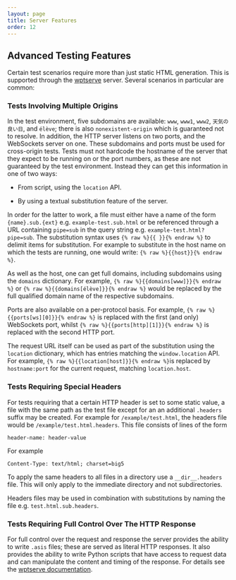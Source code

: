 ```yaml
---
layout: page
title: Server Features
order: 12
---
```


## Advanced Testing Features

Certain test scenarios require more than just static HTML
generation. This is supported through the
[wptserve](https://github.com/w3c/wptserve) server. Several scenarios
in particular are common:


### Tests Involving Multiple Origins

In the test environment, five subdomains are available: `www`, `www1`,
`www2`, `天気の良い日`, and `élève`; there is also
`nonexistent-origin` which is guaranteed not to resolve. In addition,
the HTTP server listens on two ports, and the WebSockets server on
one. These subdomains and ports must be used for cross-origin
tests. Tests must not hardcode the hostname of the server that they
expect to be running on or the port numbers, as these are not
guaranteed by the test environment. Instead they can get this
information in one of two ways:

* From script, using the `location` API.

* By using a textual substitution feature of the server.

In order for the latter to work, a file must either have a name of the
form `{name}.sub.{ext}` e.g. `example-test.sub.html` or be referenced
through a URL containing `pipe=sub` in the query string
e.g. `example-test.html?pipe=sub`. The substitution syntax uses `{%
raw %}{{ }}{% endraw %}` to delimit items for substitution. For
example to substitute in the host name on which the tests are running,
one would write: `{% raw %}{{host}}{% endraw %}`.


As well as the host, one can get full domains, including subdomains
using the `domains` dictionary. For example, `{% raw
%}{{domains[www]}}{% endraw %}` or `{% raw %}{{domains[élève]}}{%
endraw %}` would be replaced by the full qualified domain name of the
respective subdomains.

Ports are also available on a per-protocol basis. For example, `{% raw
%}{{ports[ws][0]}}{% endraw %}` is replaced with the first (and only)
WebSockets port, whilst `{% raw %}{{ports[http][1]}}{% endraw %}` is
replaced with the second HTTP port.

The request URL itself can be used as part of the substitution using
the `location` dictionary, which has entries matching the
`window.location` API. For example, `{% raw %}{{location[host]}}{%
endraw %}`is replaced by `hostname:port` for the current request,
matching `location.host`.


### Tests Requiring Special Headers

For tests requiring that a certain HTTP header is set to some static
value, a file with the same path as the test file except for an an
additional `.headers` suffix may be created. For example for
`/example/test.html`, the headers file would be
`/example/test.html.headers`. This file consists of lines of the form

    header-name: header-value

For example

    Content-Type: text/html; charset=big5

To apply the same headers to all files in a directory use a
`__dir__.headers` file. This will only apply to the immediate
directory and not subdirectories.

Headers files may be used in combination with substitutions by naming
the file e.g. `test.html.sub.headers`.


### Tests Requiring Full Control Over The HTTP Response

For full control over the request and response the server provides the
ability to write `.asis` files; these are served as literal HTTP
responses. It also provides the ability to write Python scripts that
have access to request data and can manipulate the content and timing
of the response. For details see the
[wptserve documentation](https://wptserve.readthedocs.org).
